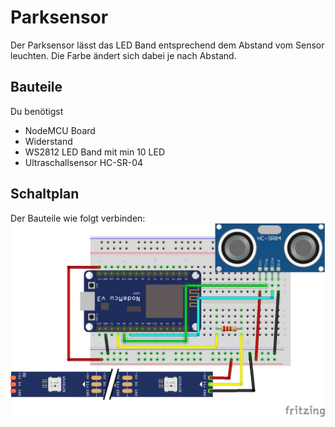 # Parksensor

Der Parksensor lässt das LED Band entsprechend dem Abstand vom Sensor leuchten. Die Farbe ändert sich dabei je nach Abstand.

## Bauteile
Du benötigst
- NodeMCU Board
- Widerstand
- WS2812 LED Band mit min 10 LED
- Ultraschallsensor HC-SR-04

## Schaltplan
Der Bauteile wie folgt verbinden: ![Schaltplan](./Schaltung.png)
